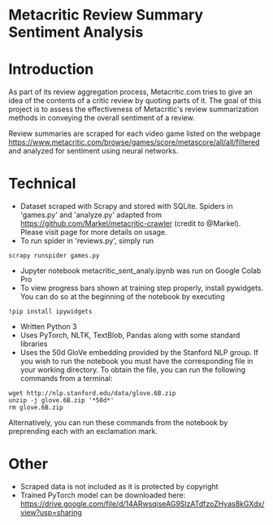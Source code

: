 # Metacritic Review Summary Sentiment Analysis

# Introduction

As part of its review aggregation process, Metacritic.com tries to give an idea of the contents of a critic review by quoting parts of it. The goal of this project is to assess the effectiveness of Metacritic's review summarization methods in conveying the overall sentiment of a review.

Review summaries are scraped for each video game listed on the webpage https://www.metacritic.com/browse/games/score/metascore/all/all/filtered and analyzed for sentiment using neural networks.

# Technical
* Dataset scraped with Scrapy and stored with SQLite. Spiders in 'games.py' and 'analyze.py' adapted from https://github.com/Markel/metacritic-crawler (credit to @Markel). Please visit page for more details on usage.
* To run spider in 'reviews.py', simply run
```console
scrapy runspider games.py
```
* Jupyter notebook metacritic_sent_analy.ipynb was run on Google Colab Pro
* To view progress bars shown at training step properly, install pywidgets. You can do so at the beginning of the notebook by executing
```console
!pip install ipywidgets
```
* Written Python 3
* Uses PyTorch, NLTK, TextBlob, Pandas along with some standard libraries
* Uses the 50d GloVe embedding provided by the Stanford NLP group. If you wish to run the notebook you must have the corresponding file in your working directory. To obtain the file, you can run the following commands from a terminal:
```console
wget http://nlp.stanford.edu/data/glove.6B.zip
unzip -j glove.6B.zip '*50d*'
rm glove.6B.zip
```
Alternatively, you can run these commands from the notebook by preprending each with an exclamation mark.

# Other
* Scraped data is not included as it is protected by copyright
* Trained PyTorch model can be downloaded here: https://drive.google.com/file/d/14ARwsqiseAG9SlzATdfzoZHyas8kGXdx/view?usp=sharing

